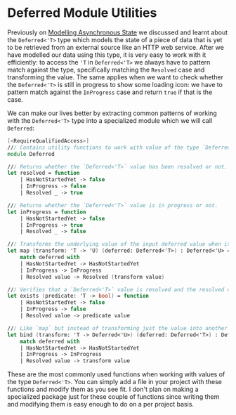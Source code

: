 # Deferred Module Utilities

Previously on [Modelling Asynchronous State](async-state) we discussed and learnt about the `Deferred<'T>` type which models the state of a piece of data that is yet to be retrieved from an external source like an HTTP web service. After we have modelled our data using this type, it is very easy to work with it efficiently: to access the `'T` in `Deferred<'T>` we always have to pattern match against the type, specifically matching the `Resolved` case and transforming the value. The same applies when we want to check whether the `Deferred<'T>` is still in progress to show some loading icon: we have to pattern match against the `InProgress` case and return `true` if that is the case.

We can make our lives better by extracting common patterns of working with the `Deferred<'T>` type into a specialized module which we will call `Deferred`:
```fsharp
[<RequireQualifiedAccess>]
/// Contains utility functions to work with value of the type `Deferred<'T>`.
module Deferred

/// Returns whether the `Deferred<'T>` value has been resolved or not.
let resolved = function
    | HasNotStartedYet -> false
    | InProgress -> false
    | Resolved _ -> true

/// Returns whether the `Deferred<'T>` value is in progress or not.
let inProgress = function
    | HasNotStartedYet -> false
    | InProgress -> true
    | Resolved _ -> false

/// Transforms the underlying value of the input deferred value when it exists from type to another
let map (transform: 'T -> 'U) (deferred: Deferred<'T>) : Deferred<'U> =
    match deferred with
    | HasNotStartedYet -> HasNotStartedYet
    | InProgress -> InProgress
    | Resolved value -> Resolved (transform value)

/// Verifies that a `Deferred<'T>` value is resolved and the resolved data satisfies a given requirement.
let exists (predicate: 'T -> bool) = function
    | HasNotStartedYet -> false
    | InProgress -> false
    | Resolved value -> predicate value

/// Like `map` but instead of transforming just the value into another type in the `Resolved` case, it will transform the value into potentially a different case of the the `Deferred<'T>` type.
let bind (transform: 'T -> Deferred<'U>) (deferred: Deferred<'T>) : Deferred<'U> =
    match deferred with
    | HasNotStartedYet -> HasNotStartedYet
    | InProgress -> InProgress
    | Resolved value -> transform value
```
These are the most commonly used functions when working with values of the type `Deferred<'T>`. You can simply add a file in your project with these functions and modify them as you see fit. I don't plan on making a specialized package just for these couple of functions since writing them and modifying them is easy enough to do on a per project basis.
